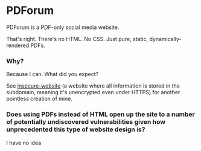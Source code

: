 # PDForum

PDForum is a PDF-only social media website.

That's right. There's no HTML. No CSS. Just pure, static, dynamically-rendered PDFs.

### Why?

Because I can. What did you expect?

See [insecure-website](https://index-insecure.meow.i.ng/) (a website where all information is stored in the subdomain, meaning it's unencrypted even under HTTPS) for another pointless creation of mine.

### Does using PDFs instead of HTML open up the site to a number of potentially undiscovered vulnerabilities given how unprecedented this type of website design is?

I have no idea